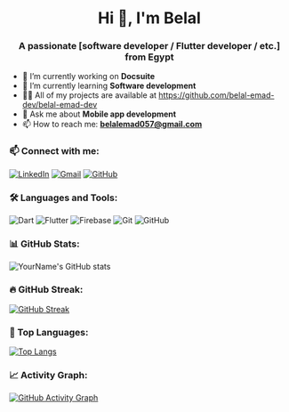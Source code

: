<h1 align="center">Hi 👋, I'm Belal </h1>
<h3 align="center">A passionate [software developer / Flutter developer / etc.] from Egypt </h3>

- 🔭 I’m currently working on **Docsuite**
- 🌱 I’m currently learning **Software development**
- 👨‍💻 All of my projects are available at https://github.com/belal-emad-dev/belal-emad-dev
- 💬 Ask me about **Mobile app development**
- 📫 How to reach me: **belalemad057@gmail.com**

### 📫 Connect with me:
[![LinkedIn](https://img.shields.io/badge/LinkedIn-blue?logo=linkedin&logoColor=white)](https://www.linkedin.com/in/belal-emad-282124199)
[![Gmail](https://img.shields.io/badge/Gmail-D14836?style=flat&logo=gmail&logoColor=white)](mailto:belalemad057@gmail.com)
[![GitHub](https://img.shields.io/badge/GitHub-black?logo=github&logoColor=white)](https://github.com/belal-emad-dev)

### 🛠️ Languages and Tools:
![Dart](https://img.shields.io/badge/Dart-0175C2?style=for-the-badge&logo=dart&logoColor=white)
![Flutter](https://img.shields.io/badge/Flutter-02569B?style=for-the-badge&logo=flutter&logoColor=white)
![Firebase](https://img.shields.io/badge/Firebase-FFCA28?style=for-the-badge&logo=firebase&logoColor=black)
![Git](https://img.shields.io/badge/Git-F05032?style=for-the-badge&logo=git&logoColor=white)
![GitHub](https://img.shields.io/badge/GitHub-100000?style=for-the-badge&logo=github&logoColor=white)

### 📊 GitHub Stats:
![YourName's GitHub stats](https://github-readme-stats.vercel.app/api?username=belal-emad-dev&show_icons=true&theme=radical)

### 🔥 GitHub Streak:
[![GitHub Streak](https://streak-stats.demolab.com?user=belal-emad-dev&theme=radical)](https://git.io/streak-stats)

### 🧠 Top Languages:
[![Top Langs](https://github-readme-stats.vercel.app/api/top-langs/?username=belal-emad-dev&layout=donut&theme=radical)](https://github.com/anuraghazra/github-readme-stats)

### 📈 Activity Graph:
[![GitHub Activity Graph](https://github-readme-activity-graph.vercel.app/graph?username=belal-emad-dev&theme=radical)](https://github.com/ashutosh00710/github-readme-activity-graph)




